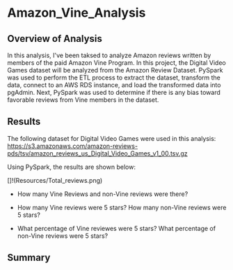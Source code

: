 # Amazon_Vine_Analysis

## Overview of Analysis
In this analysis, I've been taksed to analyze Amazon reviews written by members of the paid Amazon Vine Program. In this project, the Digital Video Games dataset will be analyzed from the Amazon Review Dataset. PySpark was used to perform the ETL process to extract the dataset, transform the data, connect to an AWS RDS instance, and load the transformed data into pgAdmin. Next, PySpark was used to determine if there is any bias toward favorable reviews from Vine members in the dataset.

## Results
The following dataset for Digital Video Games were used in this analysis: https://s3.amazonaws.com/amazon-reviews-pds/tsv/amazon_reviews_us_Digital_Video_Games_v1_00.tsv.gz

Using PySpark, the results are shown below:

[]!(Resources/Total_reviews.png)

- How many Vine Reviews and non-Vine reviews were there?

- How many Vine reviews were 5 stars? How many non-Vine reviews were 5 stars?

- What percentage of Vine reviewes were 5 stars? What percentage of non-Vine reviews were 5 stars?



## Summary
